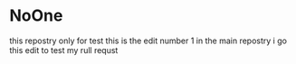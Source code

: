 # NoOne
this repostry only for test 
this is the edit number 1 in the main repostry
i go this edit to test my rull requst 
